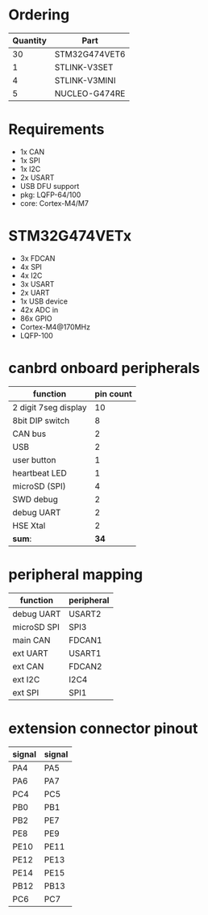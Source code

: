 # Ordering
Quantity | Part
---------|-----
30 | STM32G474VET6
1 | STLINK-V3SET
4 | STLINK-V3MINI
5 | NUCLEO-G474RE

# Requirements
- 1x CAN
- 1x SPI
- 1x I2C
- 2x USART
- USB DFU support
- pkg: LQFP-64/100
- core: Cortex-M4/M7
# STM32G474VETx
- 3x FDCAN
- 4x SPI
- 4x I2C
- 3x USART
- 2x UART
- 1x USB device
- 42x ADC in
- 86x GPIO
- Cortex-M4@170MHz
- LQFP-100
# canbrd onboard peripherals
function | pin count 
---------|-----------
2 digit 7seg display | 10
8bit DIP switch | 8
CAN bus | 2
USB | 2
user button | 1
heartbeat LED | 1
microSD (SPI) | 4
SWD debug | 2
debug UART | 2
HSE Xtal | 2
**sum**: | **34**

# peripheral mapping
function | peripheral
---------|-----------
debug UART | USART2
microSD SPI | SPI3
main CAN | FDCAN1
ext UART | USART1
ext CAN | FDCAN2
ext I2C | I2C4
ext SPI | SPI1

# extension connector pinout




signal | signal
-----|-----
PA4 | PA5
PA6 | PA7
PC4 | PC5 
PB0 | PB1
PB2 | PE7
PE8 | PE9
PE10 | PE11
PE12 | PE13
PE14 | PE15
PB12 | PB13
PC6 | PC7
